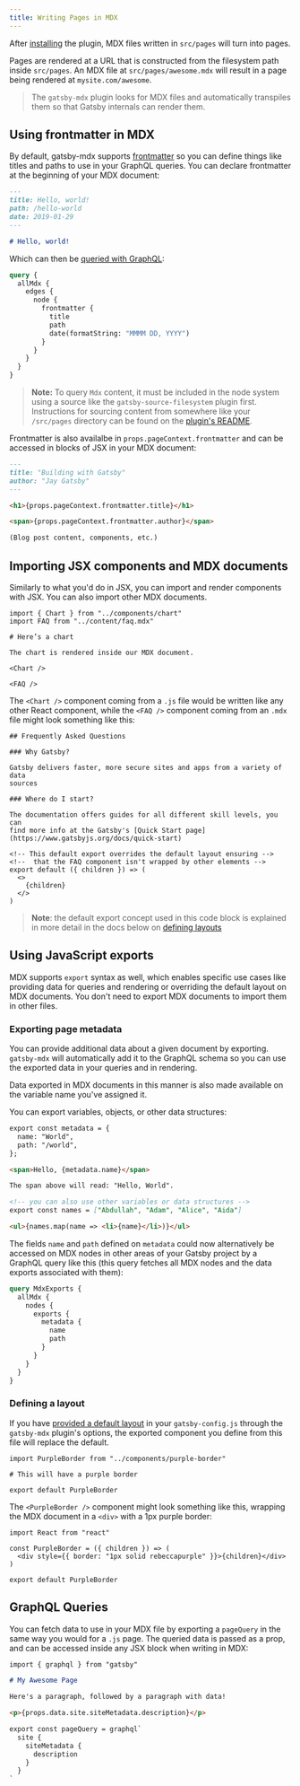 ```yaml
---
title: Writing Pages in MDX
---
```


After [installing](/docs/mdx/getting-started) the plugin, MDX files
written in `src/pages` will turn into pages.

Pages are rendered at a URL that is constructed from the filesystem
path inside `src/pages`. An MDX file at `src/pages/awesome.mdx` will
result in a page being rendered at `mysite.com/awesome`.

> The `gatsby-mdx` plugin looks for MDX files and automatically
> transpiles them so that Gatsby internals can render them.

## Using frontmatter in MDX

By default, gatsby-mdx supports [frontmatter](/docs/adding-markdown-pages/#frontmatter-for-metadata-in-markdown-files)
so you can define things like titles and paths to use in your GraphQL
queries. You can declare frontmatter at the beginning of your MDX document:

```markdown
---
title: Hello, world!
path: /hello-world
date: 2019-01-29
---

# Hello, world!
```

Which can then be [queried with GraphQL](/docs/querying-with-graphql/):

```graphql
query {
  allMdx {
    edges {
      node {
        frontmatter {
          title
          path
          date(formatString: "MMMM DD, YYYY")
        }
      }
    }
  }
}
```

> **Note:** To query `Mdx` content, it must be included in the node system using a
> source like the `gatsby-source-filesystem` plugin first. Instructions for sourcing
> content from somewhere like your `/src/pages` directory can be found on the [plugin's README](/packages/gatsby-source-filesystem/).

Frontmatter is also availalbe in `props.pageContext.frontmatter` and
can be accessed in blocks of JSX in your MDX document:

```markdown
---
title: "Building with Gatsby"
author: "Jay Gatsby"
---

<h1>{props.pageContext.frontmatter.title}</h1>

<span>{props.pageContext.frontmatter.author}</span>

(Blog post content, components, etc.)
```

## Importing JSX components and MDX documents

Similarly to what you'd do in JSX, you can import and render components
with JSX. You can also import other MDX documents.

```markdown:title="src/pages/chart.mdx"
import { Chart } from "../components/chart"
import FAQ from "../content/faq.mdx"

# Here’s a chart

The chart is rendered inside our MDX document.

<Chart />

<FAQ />
```

The `<Chart />` component coming from a `.js` file would be written like any
other React component, while the `<FAQ />` component coming from an `.mdx`
file might look something like this:

<!-- prettier-ignore -->
```markdown:title="src/content/faq.mdx"
## Frequently Asked Questions

### Why Gatsby?

Gatsby delivers faster, more secure sites and apps from a variety of data 
sources

### Where do I start?

The documentation offers guides for all different skill levels, you can 
find more info at the Gatsby's [Quick Start page](https://www.gatsbyjs.org/docs/quick-start)

<!-- This default export overrides the default layout ensuring -->
<!--  that the FAQ component isn't wrapped by other elements -->
export default ({ children }) => (
  <>
    {children}
  </>
)
```

> **Note**: the default export concept used in this code block is explained in more detail
> in the docs below on [defining layouts](#defining-a-layout)

## Using JavaScript exports

MDX supports `export` syntax as well, which enables specific use cases like providing data
for queries and rendering or overriding the default layout on MDX documents. You
don't need to export MDX documents to import them in other files.

### Exporting page metadata

You can provide additional data about a given document by exporting.
`gatsby-mdx` will automatically add it to the GraphQL schema so you
can use the exported data in your queries and in rendering.

Data exported in MDX documents in this manner is also made available on the
variable name you've assigned it.

You can export variables, objects, or other data structures:

<!-- prettier-ignore -->
```markdown
export const metadata = {
  name: "World",
  path: "/world",
};

<span>Hello, {metadata.name}</span>

The span above will read: "Hello, World".

<!-- you can also use other variables or data structures -->
export const names = ["Abdullah", "Adam", "Alice", "Aida"]

<ul>{names.map(name => <li>{name}</li>)}</ul>
```

The fields `name` and `path` defined on `metadata` could now alternatively
be accessed on MDX nodes in other areas of your Gatsby project by a GraphQL
query like this (this query fetches all MDX nodes and the data exports
associated with them):

```graphql
query MdxExports {
  allMdx {
    nodes {
      exports {
        metadata {
          name
          path
        }
      }
    }
  }
}
```

### Defining a layout

If you have [provided a default layout](/packages/gatsby-mdx/?=mdx#default-layouts) in your `gatsby-config.js`
through the `gatsby-mdx` plugin's options, the exported component you define
from this file will replace the default.

```markdown:title="src/pages/layout-example.mdx"
import PurpleBorder from "../components/purple-border"

# This will have a purple border

export default PurpleBorder
```

The `<PurpleBorder />` component might look something like this, wrapping the MDX
document in a `<div>` with a 1px purple border:

```jsx:title="src/components/purple-border.js"
import React from "react"

const PurpleBorder = ({ children }) => (
  <div style={{ border: "1px solid rebeccapurple" }}>{children}</div>
)

export default PurpleBorder
```

## GraphQL Queries

You can fetch data to use in your MDX file by exporting a `pageQuery`
in the same way you would for a `.js` page. The queried data is passed
as a prop, and can be accessed inside any JSX block when writing in
MDX:

<!-- prettier-ignore -->
```markdown
import { graphql } from "gatsby"

# My Awesome Page

Here's a paragraph, followed by a paragraph with data!

<p>{props.data.site.siteMetadata.description}</p>

export const pageQuery = graphql`
  site {
    siteMetadata {
      description
    }
  }
`
```
